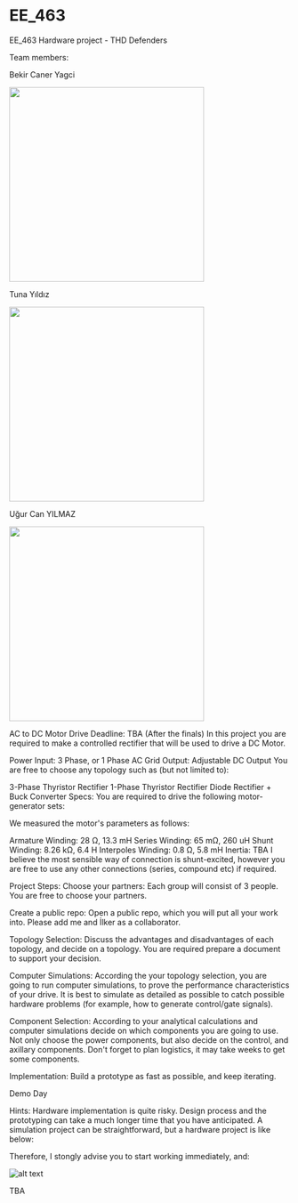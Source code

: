 # EE_463
EE_463 Hardware project - THD Defenders

 Team members:
 
 

<p align="center">
 
  Bekir Caner Yagci

  <img src="https://github.com/caneryagci/EE_463-Hardware-Project/blob/master/Prof.%20Pic/caner.jpg" width="350"/>

</p>

<p align="center">
 
  Tuna Yıldız
  
  <img src="https://github.com/caneryagci/EE_463-Hardware-Project/blob/master/Prof.%20Pic/tuna.jpg" width="350"/>

</p>


<p align="center">
 
   Uğur Can YILMAZ
  
 <img src="https://github.com/caneryagci/EE_463-Hardware-Project/blob/master/Prof.%20Pic/ugur.jpg" width="350"/>

</p>







AC to DC Motor Drive
Deadline: TBA (After the finals)
In this project you are required to make a controlled rectifier that will be used to drive a DC Motor.

Power Input: 3 Phase, or 1 Phase AC Grid
Output: Adjustable DC Output
You are free to choose any topology such as (but not limited to):

3-Phase Thyristor Rectifier
1-Phase Thyristor Rectifier
Diode Rectifier + Buck Converter
Specs:
You are required to drive the following motor-generator sets:





We measured the motor's parameters as follows:

Armature Winding: 28 Ω, 13.3 mH
Series Winding: 65 mΩ, 260 uH
Shunt Winding: 8.26 kΩ, 6.4 H
Interpoles Winding: 0.8 Ω, 5.8 mH
Inertia: TBA
I believe the most sensible way of connection is shunt-excited, however you are free to use any other connections (series, compound etc) if required.

Project Steps:
Choose your partners: Each group will consist of 3 people. You are free to choose your partners.

Create a public repo: Open a public repo, which you will put all your work into. Please add me and İlker as a collaborator.

Topology Selection: Discuss the advantages and disadvantages of each topology, and decide on a topology. You are required prepare a document to support your decision.

Computer Simulations: According the your topology selection, you are going to run computer simulations, to prove the performance characteristics of your drive. It is best to simulate as detailed as possible to catch possible hardware problems (for example, how to generate control/gate signals).

Component Selection: According to your analytical calculations and computer simulations decide on which components you are going to use. Not only choose the power components, but also decide on the control, and axillary components. Don't forget to plan logistics, it may take weeks to get some components.

Implementation: Build a prototype as fast as possible, and keep iterating.

Demo Day

Hints:
Hardware implementation is quite risky. Design process and the prototyping can take a much longer time that you have anticipated. A simulation project can be straightforward, but a hardware project is like below:



Therefore, I stongly advise you to start working immediately, and:

![alt text](https://camo.githubusercontent.com/32ad060fac2c47442866b1a2796de7a611da9def/687474703a2f2f696d672e7069637475726571756f7465732e636f6d2f322f3234342f3234333438332f6661696c2d6561726c792d6661696c2d6f6674656e2d696e2d6f726465722d746f2d737563636565642d736f6f6e65722d71756f74652d312e6a7067)



TBA
